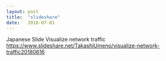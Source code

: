```yaml
---
layout: post
title:  "slideshare"
date:   2018-07-01
---
```

Japanese Slide
Visualize network traffic
https://www.slideshare.net/TakashiUmeno/visualize-network-traffic20180616






